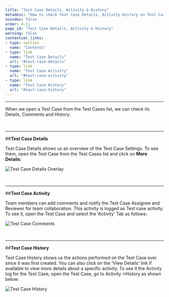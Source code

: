 ```yaml
---
title: "Test Case Details, Activity & History"
metadesc: "How to check Test Case Details, Activity History on Test Cases and Comments added by your Team Members"
noindex: false
order: 4.11
page_id: "Test Case Details, Activity & History"
warning: false
contextual_links:
- type: section
  name: "Contents"
- type: link
  name: "Test Case Details"
  url: "#test-case-details"
- type: link
  name: "Test Case Activity"
  url: "#test-case-activity"
- type: link
  name: "Test Case History"
  url: "#test-case-history"
---
```


---

When we open a Test Case from the Test Cases list, we can check its Details,  Comments and History.

&emsp;

---
##**Test Case Details**

Test Case Details shows us an overview of the Test Case Settings. To see them, open the Test Case from the Test Cases list and click on **More Details**:

![Test Case Details Overlay ](https://docs.testsigma.com/images/details-history/test-case-details-overlay.png)

&emsp;

---
##**Test Case Activity**

Team members can add comments and notify the Test Case Assignee and Reviewer for team collaboration. This activity is logged as Test case activity. To see it, open the Test Case and select the ‘Activity’ Tab as follows:

![Test Case Comments](https://docs.testsigma.com/images/details-history/test-case-comments.png)

&emsp;

---
##**Test Case History**

Test Case History shows us the actions performed on the Test Case ever since it was first created. You can also click on the ‘View Details’ link if available to view more details about a specific activity.  To see it the Activity log for the Test Case, open the  Test Case, go to Activity >History as shown below:

![Test Case History](https://docs.testsigma.com/images/details-history/test-case-activity-history.png)